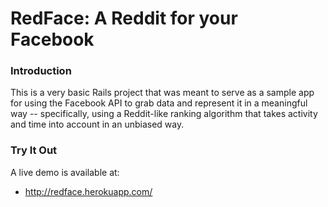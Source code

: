 # RedFace: A Reddit for your Facebook

### Introduction
This is a very basic Rails project that was meant to serve as a sample app for
using the Facebook API to grab data and represent it in a meaningful way --
specifically, using a Reddit-like ranking algorithm that takes activity and time
into account in an unbiased way.

### Try It Out
A live demo is available at:
- http://redface.herokuapp.com/
